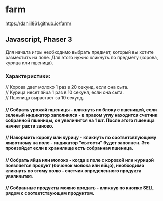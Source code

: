 # farm
https://daniil861.github.io/farm/

## Javascript, Phaser 3

Для начала игры необходимо выбрать предмет, который вы хотите разместить на поле. Для этого нужно кликнуть по предмету (корова, курица или пшеница).

### Характеристики:<br>
// Корова дает молоко 1 раз в 20 секунд, если она сыта. <br>
// Курица несет яйца 1 раз в 10 секунл, если она сыта.<br>
// Пшеница вырастает за 10 секунд. <br>

#### // Cобрать урожай пшеницы - кликнуть по блоку  с пшеницей, если зеленый индикатор заполнился - в правом углу находится счетчик собранной пшеницы, он увеличится на 1 шт. После этого пшеница начнет расти заново.

#### // Hакормить корову или курицу - кликнуть по соответсвтующему животному на поле - индикатор "сытости" будет заполнен. Это произойдет если в хранилище есть собранная пшеница.

#### // Cобрать яйца или молоко - когда в поле с коровой или курицой появляется продукт (бочонок молока или яйцо), необходимо кликнуть по этому полю - счетчик определенного продукта увеличится.

#### // Собранные продукты можно продать - кликнув по кнопке SELL рядом с соответствующим продуктом.
